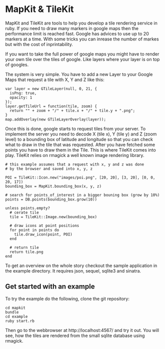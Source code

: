 # MapKit & TileKit

MapKit and TileKit are tools to help you develop a tile rendering service in
ruby. If you need to draw many markers in google maps then the performance
limit is reached fast. Google has advices to use up to 20 markers at a time.
With some tricks you can inrease the number of markes but with the cost of
inprintability.

If you want to take the full power of google maps you might have to render
your own tile over the tiles of google. Like layers where your layer is on top
of googles.

The system is very simple. You have to add a new Layer to your Google Maps that
request a tile with X, Y and Z like this:

    var layer = new GTileLayer(null, 0, 21, {
      isPng: true,
      opacity: 1
    });
    layer.getTileUrl = function(tile, zoom) {
      return "" + zoom + "/" + tile.x + "/" + tile.y + ".png";
    }
    map.addOverlay(new GTileLayerOverlay(layer));

Once this is done, google starts to request tiles from your server. To
implement the server you need to decode X (tile x), Y (tile y) and
Z (zoom level) to a bounding box of latitude and longitude so that you can
check what to draw in the tile that was requested. After you have fetched some
points you have to draw them in the Tile. This is where TileKit comes into play.
TileKit relies on rmagick a well known image rendering library.

    # this example assumes that a request with x, y and z was done
    # by the browser and saved into x, y, z

    POI = TileKit::Icon.new("images/poi.png", [20, 20], [3, 20], [0, 0, 20, 17])
    bounding_box = MapKit.bounding_box(x, y, z)

    # search for points_of_interest in a bigger bouning box (grow by 10%)
    points = DB.points(bounding_box.grow(10))

    unless points.empty?
      # cerate tile
      tile = TileKit::Image.new(bounding_box)

      # draw icons at point positions
      for point in points do
        tile.draw_icon(point, POI)
      end

      # return tile
      return tile.png
    end

To get an overview on the whole story checkout the sample application in the
example directory. It requires json, sequel, sqlite3 and sinatra.

## Get started with an example

To try the example do the following, clone the git repository:

    cd mapkit
    bundle
    cd example
    ruby start.rb

Then go to the webbrowser at http://localhost:4567/ and try it out. You will
see, how the tiles are rendered from the small sqlite database using rmagick.
